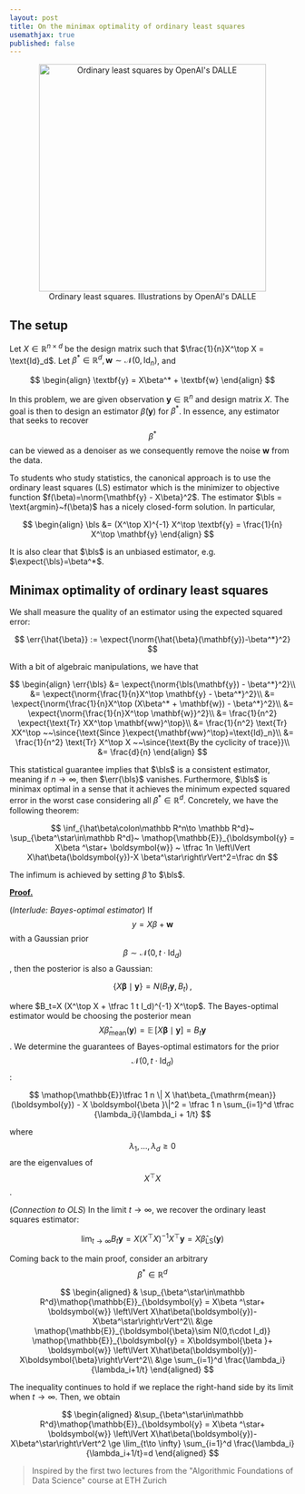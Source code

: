 ```yaml
---
layout: post
title: On the minimax optimality of ordinary least squares 
usemathjax: true
published: false
---
```

$$
\newcommand{\bls}{\mathbf{\hat{\beta}}_{\text{LS}}}
\newcommand{\expect}[1]{\mathbb{E}\left[#1\right]}
\newcommand{\err}[1]{\text{err}\left(#1\right)}
\newcommand{\norm}[1]{\|#1\|}
\newcommand{\ip}[2]{\langle #1, #2 \rangle}
\newcommand{\since}[1]{\left(#1\right)}
$$

<center>
    <figure>
        <img src="https://github.com/khanhvu207/khanhvu207.github.io/blob/main/img/dalle_ols.png?raw=true" alt="Ordinary least squares by OpenAI's DALLE" style="width:400px; display: inline-block;"/>
        <figcaption>Ordinary least squares. Illustrations by OpenAI's DALLE </figcaption>
    </figure>
</center> 

## The setup 

Let $X \in \mathbb{R}^{n \times d}$ be the design matrix such that $\frac{1}{n}X^\top X = \text{Id}_d$. 
Let $\beta^* \in \mathbb{R}^d, \textbf{w} \sim \mathcal{N}(0, \text{Id}_n)$, and

$$
\begin{align}
    \textbf{y} = X\beta^* + \textbf{w}
\end{align}
$$

In this problem, we are given observation $\textbf{y} \in \mathbb{R}^n$ and design matrix $X$. The goal is then to design an estimator $\hat{\beta}(\textbf{y})$ for $\beta^*$.
In essence, any estimator that seeks to recover $$\beta^*$$ can be viewed as a denoiser as we consequently remove the noise $\mathbf{w}$ from the data.

To students who study statistics, the canonical approach is to use the ordinary least squares (LS) estimator which is the minimizer to objective function $f(\beta)=\norm{\mathbf{y} - X\beta}^2$. The estimator $\bls = \text{argmin}~f(\beta)$ has a nicely closed-form solution.
In particular,

$$
\begin{align}
\bls &= (X^\top X)^{-1} X^\top \textbf{y} = \frac{1}{n} X^\top \mathbf{y}
\end{align}
$$

It is also clear that $\bls$ is an unbiased estimator, e.g. $\expect{\bls}=\beta^*$.

## Minimax optimality of ordinary least squares

We shall measure the quality of an estimator using the expected squared error:

$$
\err{\hat{\beta}} := \expect{\norm{\hat{\beta}(\mathbf{y})-\beta^*}^2}
$$

With a bit of algebraic manipulations, we have that

$$
\begin{align}
    \err{\bls} &= \expect{\norm{\bls(\mathbf{y}) - \beta^*}^2}\\
    &= \expect{\norm{\frac{1}{n}X^\top \mathbf{y} - \beta^*}^2}\\
    &= \expect{\norm{\frac{1}{n}X^\top (X\beta^* + \mathbf{w}) - \beta^*}^2}\\
    &= \expect{\norm{\frac{1}{n}X^\top \mathbf{w}}^2}\\
    &= \frac{1}{n^2} \expect{\text{Tr} XX^\top \mathbf{ww}^\top}\\
    &= \frac{1}{n^2} \text{Tr} XX^\top ~~\since{\text{Since }\expect{\mathbf{ww}^\top}=\text{Id}_n}\\
    &= \frac{1}{n^2} \text{Tr} X^\top X ~~\since{\text{By the cyclicity of trace}}\\
    &= \frac{d}{n}
\end{align}
$$

This statistical guarantee implies that $\bls$ is a consistent estimator, meaning if $n \rightarrow \infty$, then $\err{\bls}$ vanishes.
Furthermore, $\bls$ is minimax optimal in a sense that it achieves the minimum expected squared error in the worst case considering all $\beta^* \in \mathbb{R}^d$.
Concretely, we have the following theorem:

$$
\inf_{\hat\beta\colon\mathbb R^n\to \mathbb R^d}~ \sup_{\beta^\star\in\mathbb R^d}~ \mathop{\mathbb{E}}_{\boldsymbol{y} = X\beta ^\star+ \boldsymbol{w}} ~ \tfrac 1n \left\lVert X\hat\beta(\boldsymbol{y})-X \beta^\star\right\rVert^2=\frac dn
$$

The infimum is achieved by setting $\hat{\beta}$ to $\bls$.

**<u>Proof.</u>**


(*Interlude: Bayes-optimal estimator*) If $$y=X\beta +\mathbf{w}$$ with a Gaussian prior $$\beta \sim \mathcal{N}(0, t\cdot \text{Id}_d)$$, then the posterior is also a Gaussian:

$$
\{ X \boldsymbol{\beta }\mid \boldsymbol{y} \} = N(B_t \boldsymbol{y}, B_t)\,,
$$

where $B_t=X (X^\top X + \tfrac 1 t I_d)^{-1} X^\top$.
The Bayes-optimal estimator would be choosing the posterior mean $$X \hat\beta_{\mathrm{mean}}(\boldsymbol{y}) = \mathop{\mathbb{E}}[ X\boldsymbol{\beta }\mid \boldsymbol{y}] = B_t \boldsymbol{y}$$.
We determine the guarantees of Bayes-optimal estimators for the prior $$\mathcal{N}(0, t \cdot \text{Id}_d)$$:

$$
\mathop{\mathbb{E}}\tfrac 1 n \| X \hat\beta_{\mathrm{mean}}(\boldsymbol{y}) - X \boldsymbol{\beta }\|^2 = \tfrac 1 n \sum_{i=1}^d \tfrac {\lambda_i}{\lambda_i + 1/t}
$$

where $$\lambda_1, \ldots, \lambda_d \ge 0$$ are the eigenvalues of $$X^\top X$$.

(*Connection to OLS*) In the limit $t \rightarrow \infty$, we recover the ordinary least squares estimator:

$$
\lim_{t\to \infty} B_t \boldsymbol{y} = X (X^\top  X)^{-1} X^\top  \boldsymbol{y} = X \hat\beta_{\mathrm{LS}}(\boldsymbol{y})
$$

Coming back to the main proof, consider an arbitrary $$\beta^* \in \mathbb{R}^d$$ 

$$
\begin{aligned}
& \sup_{\beta^\star\in\mathbb R^d}\mathop{\mathbb{E}}_{\boldsymbol{y} = X\beta ^\star+ \boldsymbol{w}} \left\lVert X\hat\beta(\boldsymbol{y})-X\beta^\star\right\rVert^2\\
&\ge \mathop{\mathbb{E}}_{\boldsymbol{\beta}\sim N(0,t\cdot I_d)} \mathop{\mathbb{E}}_{\boldsymbol{y} = X\boldsymbol{\beta }+ \boldsymbol{w}} \left\lVert X\hat\beta(\boldsymbol{y})-X\boldsymbol{\beta}\right\rVert^2\\
&\ge \sum_{i=1}^d \frac{\lambda_i}{\lambda_i+1/t}
\end{aligned}
$$

The inequality continues to hold if we replace the right-hand side by its limit when $t \rightarrow \infty$. Then, we obtain

$$
\begin{aligned}
&\sup_{\beta^\star\in\mathbb R^d}\mathop{\mathbb{E}}_{\boldsymbol{y} = X\beta ^\star+ \boldsymbol{w}} \left\lVert X\hat\beta(\boldsymbol{y})-X\beta^\star\right\rVert^2
\ge \lim_{t\to \infty} \sum_{i=1}^d \frac{\lambda_i}{\lambda_i+1/t}=d 
\end{aligned}
$$

> Inspired by the first two lectures from the "Algorithmic Foundations of Data Science" course at ETH Zurich

<!-- ## Admissibility of James-Stein's estimator

<center>
    <figure>
        <img src="https://www.naftaliharris.com/blog/steinviz/steinhalf.gif" alt="Ordinary least squares by OpenAI's DALLE" style="width:200px; display: inline-block;"/>
        <img src="https://www.naftaliharris.com/blog/steinviz/steinone.gif" alt="Ordinary least squares by OpenAI's DALLE" style="width:200px; display: inline-block;"/>
        <img src="https://www.naftaliharris.com/blog/steinviz/steintwo.gif" alt="Ordinary least squares by OpenAI's DALLE" style="width:200px; display: inline-block;"/>
        <figcaption>James-Stein estimator applied to the points on the sphere. Illustrations by <a href="https://www.naftaliharris.com/blog/steinviz/">Naftali</a></figcaption>
    </figure>
</center> -->